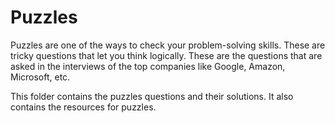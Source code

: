 # Puzzles

Puzzles are one of the ways to check your problem-solving skills. These are tricky questions that let you think logically. These are the questions that are asked in the interviews of the top companies like Google, Amazon, Microsoft, etc.

This folder contains the puzzles questions and their solutions. It also contains the resources for puzzles.